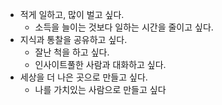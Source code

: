 - 적게 일하고, 많이 벌고 싶다.
	- 소득을 늘이는 것보다 일하는 시간을 줄이고 싶다.
- 지식과 통찰을 공유하고 싶다.
	- 잘난 척을 하고 싶다.
	- 인사이트풀한 사람과 대화하고 싶다.
- 세상을 더 나은 곳으로 만들고 싶다.
	- 나를 가치있는 사람으로 만들고 싶다